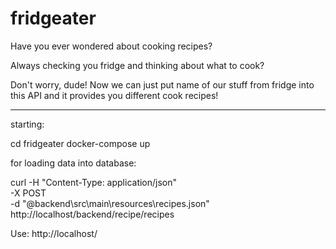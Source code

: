 # fridgeater

Have you ever wondered about cooking recipes?

Always checking you fridge and thinking about what to cook?

Don't worry, dude! Now we can just put name of our stuff from fridge into this API and it provides you different cook recipes!

---

starting:

cd fridgeater
docker-compose up

for loading data into database:

curl -H "Content-Type: application/json" \
  -X POST \
  -d "@backend\src\main\resources\recipes.json" \
  http://localhost/backend/recipe/recipes
  
  
 Use:
http://localhost/